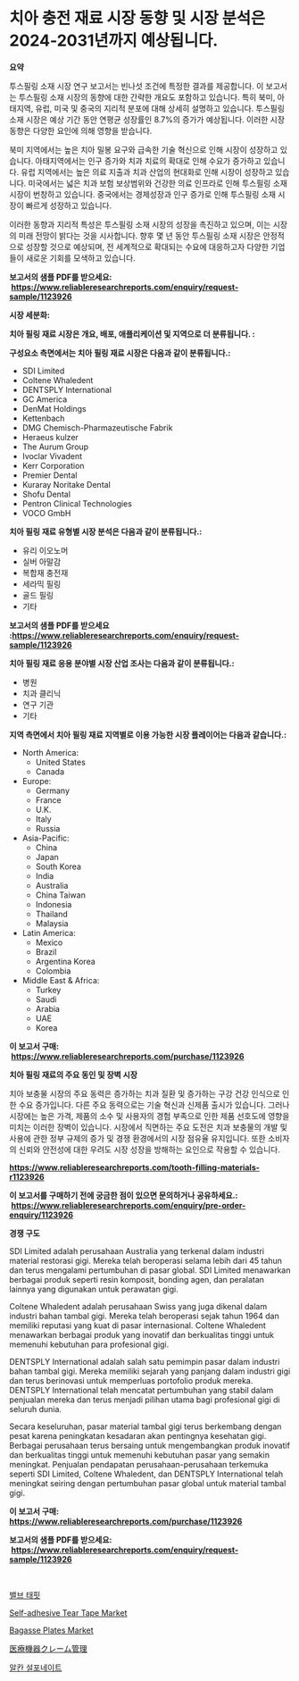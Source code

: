 <p><h1>치아 충전 재료 시장 동향 및 시장 분석은 2024-2031년까지 예상됩니다.</h1></p><p><strong>요약</strong></p>
<p><p>투스필링 소재 시장 연구 보고서는 빈나섯 조건에 특정한 결과를 제공합니다. 이 보고서는 투스필링 소재 시장의 동향에 대한 간략한 개요도 포함하고 있습니다. 특히 북미, 아태지역, 유럽, 미국 및 중국의 지리적 분포에 대해 상세히 설명하고 있습니다. 투스필링 소재 시장은 예상 기간 동안 연평균 성장률인 8.7%의 증가가 예상됩니다. 이러한 시장 동향은 다양한 요인에 의해 영향을 받습니다. </p><p>북미 지역에서는 높은 치아 밀봉 요구와 급속한 기술 혁신으로 인해 시장이 성장하고 있습니다. 아태지역에서는 인구 증가와 치과 치료의 확대로 인해 수요가 증가하고 있습니다. 유럽 지역에서는 높은 의료 지출과 치과 산업의 현대화로 인해 시장이 성장하고 있습니다. 미국에서는 넓은 치과 보험 보상범위와 건강한 의료 인프라로 인해 투스필링 소재 시장이 번창하고 있습니다. 중국에서는 경제성장과 인구 증가로 인해 투스필링 소재 시장이 빠르게 성장하고 있습니다.</p><p>이러한 동향과 지리적 특성은 투스필링 소재 시장의 성장을 촉진하고 있으며, 이는 시장의 미래 전망이 밝다는 것을 시사합니다. 향후 몇 년 동안 투스필링 소재 시장은 안정적으로 성장할 것으로 예상되며, 전 세계적으로 확대되는 수요에 대응하고자 다양한 기업들이 새로운 기회를 모색하고 있습니다.</p></p>
<p><strong>보고서의 샘플 PDF를 받으세요: &nbsp;<a href="https://www.reliableresearchreports.com/enquiry/request-sample/1123926">https://www.reliableresearchreports.com/enquiry/request-sample/1123926</a></strong></p>
<p><strong>시장 세분화:</strong></p>
<p><strong> 치아 필링 재료 시장은 개요, 배포, 애플리케이션 및 지역으로 더 분류됩니다. :</strong></p>
<p><strong>구성요소 측면에서는 치아 필링 재료 시장은 다음과 같이 분류됩니다.:</strong></p>
<p><ul><li>SDI Limited</li><li>Coltene Whaledent</li><li>DENTSPLY International</li><li>GC America</li><li>DenMat Holdings</li><li>Kettenbach</li><li>DMG Chemisch-Pharmazeutische Fabrik</li><li>Heraeus kulzer</li><li>The Aurum Group</li><li>Ivoclar Vivadent</li><li>Kerr Corporation</li><li>Premier Dental</li><li>Kuraray Noritake Dental</li><li>Shofu Dental</li><li>Pentron Clinical Technologies</li><li>VOCO GmbH</li></ul></p>
<p><strong> 치아 필링 재료 유형별 시장 분석은 다음과 같이 분류됩니다.:</strong></p>
<p><ul><li>유리 이오노머</li><li>실버 아말감</li><li>복합재 충전재</li><li>세라믹 필링</li><li>골드 필링</li><li>기타</li></ul></p>
<p><strong>보고서의 샘플 PDF를 받으세요 :<a href="https://www.reliableresearchreports.com/enquiry/request-sample/1123926">https://www.reliableresearchreports.com/enquiry/request-sample/1123926</a></strong></p>
<p><strong> 치아 필링 재료 응용 분야별 시장 산업 조사는 다음과 같이 분류됩니다.:</strong></p>
<p><ul><li>병원</li><li>치과 클리닉</li><li>연구 기관</li><li>기타</li></ul></p>
<p><strong>지역 측면에서 치아 필링 재료 지역별로 이용 가능한 시장 플레이어는 다음과 같습니다.:</strong></p>
<p><ul>
    <li>
        North America:
        <ul>
            <li>United States</li>
            <li>Canada</li>
        </ul>
    </li>
    <li>
        Europe:
        <ul>
            <li>Germany</li>
            <li>France</li>
            <li>U.K.</li>
            <li>Italy</li>
            <li>Russia</li>
        </ul>
    </li>
    <li>
        Asia-Pacific:
        <ul>
            <li>China</li>
            <li>Japan</li>
            <li>South Korea</li>
            <li>India</li>
            <li>Australia</li>
            <li>China Taiwan</li>
            <li>Indonesia</li>
            <li>Thailand</li>
            <li>Malaysia</li>
        </ul>
    </li>
    <li>
        Latin America:
        <ul>
            <li>Mexico</li>
            <li>Brazil</li>
            <li>Argentina Korea</li>
            <li>Colombia</li>
        </ul>
    </li>
    <li>
        Middle East & Africa:
        <ul>
            <li>Turkey</li>
            <li>Saudi</li>
            <li>Arabia</li>
            <li>UAE</li>
            <li>Korea</li>
        </ul>
    </li>
    </ul></p>
<p><strong>이 보고서 구매: &nbsp;<a href="https://www.reliableresearchreports.com/purchase/1123926">https://www.reliableresearchreports.com/purchase/1123926</a></strong></p>
<p><strong>치아 필링 재료의 주요 동인 및 장벽 시장</strong></p>
<p><p>치아 보충물 시장의 주요 동력은 증가하는 치과 질환 및 증가하는 구강 건강 인식으로 인한 수요 증가입니다. 다른 주요 동력으로는 기술 혁신과 신제품 출시가 있습니다. 그러나 시장에는 높은 가격, 제품의 소수 및 사용자의 경험 부족으로 인한 제품 선호도에 영향을 미치는 이러한 장벽이 있습니다. 시장에서 직면하는 주요 도전은 치과 보충물의 개발 및 사용에 관한 정부 규제의 증가 및 경쟁 환경에서의 시장 점유율 유지입니다. 또한 소비자의 신뢰와 안전성에 대한 우려도 시장 성장을 방해하는 요인으로 작용할 수 있습니다.</p></p>
<p><strong><a href="https://www.reliableresearchreports.com/tooth-filling-materials-r1123926">https://www.reliableresearchreports.com/tooth-filling-materials-r1123926</a></strong></p>
<p><strong>이 보고서를 구매하기 전에 궁금한 점이 있으면 문의하거나 공유하세요.: &nbsp;<a href="https://www.reliableresearchreports.com/enquiry/pre-order-enquiry/1123926">https://www.reliableresearchreports.com/enquiry/pre-order-enquiry/1123926</a></strong></p>
<p><strong>경쟁 구도</strong></p>
<p><p>SDI Limited adalah perusahaan Australia yang terkenal dalam industri material restorasi gigi. Mereka telah beroperasi selama lebih dari 45 tahun dan terus mengalami pertumbuhan di pasar global. SDI Limited menawarkan berbagai produk seperti resin komposit, bonding agen, dan peralatan lainnya yang digunakan untuk perawatan gigi.</p><p>Coltene Whaledent adalah perusahaan Swiss yang juga dikenal dalam industri bahan tambal gigi. Mereka telah beroperasi sejak tahun 1964 dan memiliki reputasi yang kuat di pasar internasional. Coltene Whaledent menawarkan berbagai produk yang inovatif dan berkualitas tinggi untuk memenuhi kebutuhan para profesional gigi.</p><p>DENTSPLY International adalah salah satu pemimpin pasar dalam industri bahan tambal gigi. Mereka memiliki sejarah yang panjang dalam industri gigi dan terus berinovasi untuk memperluas portofolio produk mereka. DENTSPLY International telah mencatat pertumbuhan yang stabil dalam penjualan mereka dan terus menjadi pilihan utama bagi profesional gigi di seluruh dunia.</p><p>Secara keseluruhan, pasar material tambal gigi terus berkembang dengan pesat karena peningkatan kesadaran akan pentingnya kesehatan gigi. Berbagai perusahaan terus bersaing untuk mengembangkan produk inovatif dan berkualitas tinggi untuk memenuhi kebutuhan pasar yang semakin meningkat. Penjualan pendapatan perusahaan-perusahaan terkemuka seperti SDI Limited, Coltene Whaledent, dan DENTSPLY International telah meningkat seiring dengan pertumbuhan pasar global untuk material tambal gigi.</p></p>
<p><strong>이 보고서 구매: &nbsp; <a href="https://www.reliableresearchreports.com/purchase/1123926">https://www.reliableresearchreports.com/purchase/1123926</a></strong></p>
<p><strong>보고서의 샘플 PDF를 받으세요: &nbsp;<a href="https://www.reliableresearchreports.com/enquiry/request-sample/1123926">https://www.reliableresearchreports.com/enquiry/request-sample/1123926</a></strong><strong></strong></p>
<p>&nbsp;</p>
<p><p><a href="https://github.com/vskv4779xr1/Market-Research-Report-List-1/blob/main/465943924549.md">밸브 태핏</a></p><p><a href="https://issuu.com/reportprime-2/docs/self-adhesive-tear-tape-market-size-2030.pptx">Self-adhesive Tear Tape Market</a></p><p><a href="https://issuu.com/reportprime-2/docs/bagasse-plates-market-size-2030.pptx">Bagasse Plates Market</a></p><p><a href="https://github.com/cbigkbh02719/Market-Research-Report-List-1/blob/main/808580826462.md">医療機器クレーム管理</a></p><p><a href="https://github.com/xvz497517413/Market-Research-Report-List-1/blob/main/667693424548.md">알칸 설포네이트</a></p></p>